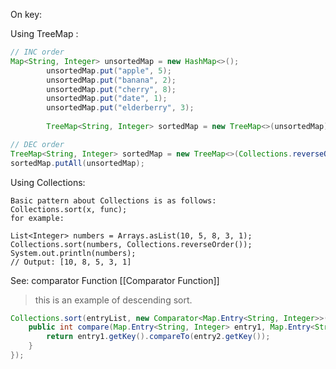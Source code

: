 On key:

Using TreeMap :
```java
// INC order
Map<String, Integer> unsortedMap = new HashMap<>();
        unsortedMap.put("apple", 5);
        unsortedMap.put("banana", 2);
        unsortedMap.put("cherry", 8);
        unsortedMap.put("date", 1);
        unsortedMap.put("elderberry", 3);
        
        TreeMap<String, Integer> sortedMap = new TreeMap<>(unsortedMap);

// DEC order
TreeMap<String, Integer> sortedMap = new TreeMap<>(Collections.reverseOrder());
sortedMap.putAll(unsortedMap);
```

Using Collections:
```
Basic pattern about Collections is as follows:
Collections.sort(x, func);
for example:

List<Integer> numbers = Arrays.asList(10, 5, 8, 3, 1);
Collections.sort(numbers, Collections.reverseOrder());
System.out.println(numbers);
// Output: [10, 8, 5, 3, 1]
```
See: comparator Function [[Comparator Function]]

> this is an example of descending sort.
```java
Collections.sort(entryList, new Comparator<Map.Entry<String, Integer>>() {
	public int compare(Map.Entry<String, Integer> entry1, Map.Entry<String, Integer> entry2) {
		return entry1.getKey().compareTo(entry2.getKey());
    }
});
```
